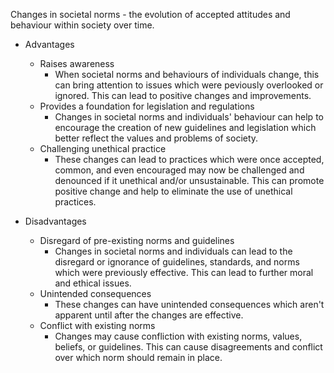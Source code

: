 Changes in societal norms - the evolution of accepted attitudes and behaviour within society over time. 
- Advantages
    - Raises awareness
        - When societal norms and behaviours of individuals change, this can bring attention to issues which were peviously overlooked or ignored. This can lead to positive changes and improvements. 
    - Provides a foundation for legislation and regulations
        - Changes in societal norms and individuals' behaviour can help to encourage the creation of new guidelines and legislation which better reflect the values and problems of society.
    - Challenging unethical practice
        - These changes can lead to practices which were once accepted, common, and even encouraged may now be challenged and denounced if it unethical and/or unsustainable. This can promote positive change and help to eliminate the use of unethical practices.
    
- Disadvantages
    - Disregard of pre-existing norms and guidelines
        - Changes in societal norms and individuals can lead to the disregard or ignorance of guidelines, standards, and norms which were previously effective. This can lead to further moral and ethical issues. 
    - Unintended consequences
        - These changes can have unintended consequences which aren't apparent until after the changes are effective.
    - Conflict with existing norms
        - Changes may cause confliction with existing norms, values, beliefs, or guidelines. This can cause disagreements and conflict over which norm should remain in place. 